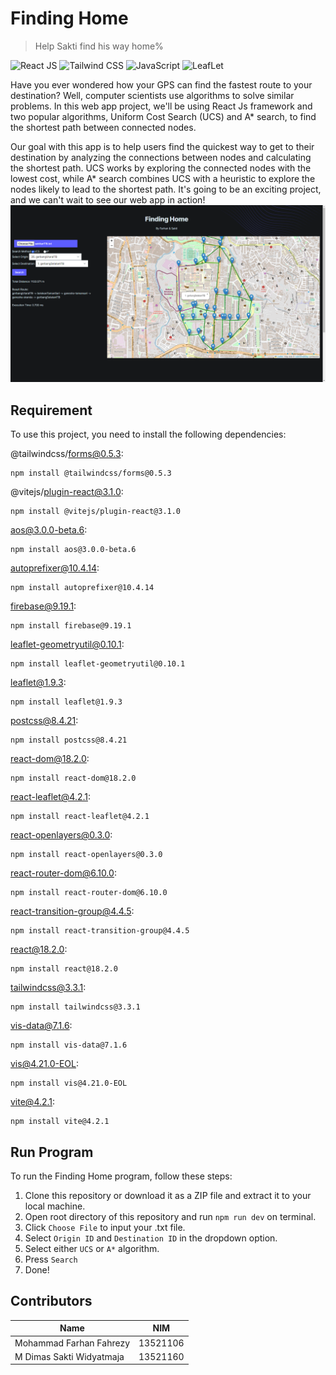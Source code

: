 # Finding Home
> Help Sakti find his way home%

![React JS](https://img.shields.io/badge/React-20232A?style=for-the-badge&logo=react&logoColor=61DAFB)
![Tailwind CSS](https://img.shields.io/badge/Tailwind_CSS-38B2AC?style=for-the-badge&logo=tailwind-css&logoColor=white)
![JavaScript](https://img.shields.io/badge/JavaScript-323330?style=for-the-badge&logo=javascript&logoColor=F7DF1E)
![LeafLet](https://img.shields.io/badge/Leaflet-199900?style=for-the-badge&logo=Leaflet&logoColor=white)

Have you ever wondered how your GPS can find the fastest route to your destination? Well, computer scientists use algorithms to solve similar problems. In this web app project, we'll be using React Js framework and two popular algorithms, Uniform Cost Search (UCS) and A* search, to find the shortest path between connected nodes.

Our goal with this app is to help users find the quickest way to get to their destination by analyzing the connections between nodes and calculating the shortest path. UCS works by exploring the connected nodes with the lowest cost, while A* search combines UCS with a heuristic to explore the nodes likely to lead to the shortest path. It's going to be an exciting project, and we can't wait to see our web app in action!
![](image/Home.png)

## Requirement

To use this project, you need to install the following dependencies:

@tailwindcss/forms@0.5.3: 
```
npm install @tailwindcss/forms@0.5.3
```
@vitejs/plugin-react@3.1.0: 
```
npm install @vitejs/plugin-react@3.1.0
```
aos@3.0.0-beta.6: 
```
npm install aos@3.0.0-beta.6
```
autoprefixer@10.4.14: 
```
npm install autoprefixer@10.4.14
```
firebase@9.19.1: 
```
npm install firebase@9.19.1
```
leaflet-geometryutil@0.10.1: 
```
npm install leaflet-geometryutil@0.10.1
```
leaflet@1.9.3: 
```
npm install leaflet@1.9.3
```
postcss@8.4.21: 
```
npm install postcss@8.4.21
```
react-dom@18.2.0: 
```
npm install react-dom@18.2.0
```
react-leaflet@4.2.1: 
```
npm install react-leaflet@4.2.1
```
react-openlayers@0.3.0: 
```
npm install react-openlayers@0.3.0
```
react-router-dom@6.10.0: 
```
npm install react-router-dom@6.10.0
```
react-transition-group@4.4.5: 
```
npm install react-transition-group@4.4.5
```
react@18.2.0: 
```
npm install react@18.2.0
```
tailwindcss@3.3.1: 
```
npm install tailwindcss@3.3.1
```
vis-data@7.1.6: 
```
npm install vis-data@7.1.6
```
vis@4.21.0-EOL: 
```
npm install vis@4.21.0-EOL
```
vite@4.2.1: 
```
npm install vite@4.2.1
```

## Run Program
To run the Finding Home program, follow these steps:

1. Clone this repository or download it as a ZIP file and extract it to your local machine.
2. Open root directory of this repository and run `npm run dev` on terminal.
3. Click `Choose File` to input your .txt file.
4. Select `Origin ID` and `Destination ID` in the dropdown option.
5. Select either `UCS` or `A*` algorithm.
6. Press `Search`
7. Done!


## Contributors

| Name | NIM |
| -------- | -------- |
| Mohammad Farhan Fahrezy | 13521106 |
| M Dimas Sakti Widyatmaja | 13521160 |
